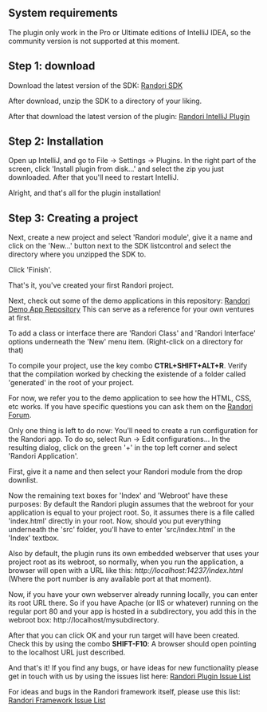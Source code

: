 ## System requirements
The plugin only work in the Pro or Ultimate editions of IntelliJ IDEA, so the community version is not supported at this moment.

## Step 1: download
Download the latest version of the SDK:
[Randori SDK](http://www.teotigraphix.com/labs/RandoriSDK-0.2.0.zip)

After download, unzip the SDK to a directory of your liking.

After that download the latest version of the plugin:
[Randori IntelliJ Plugin](http://www.teotigraphix.com/labs/RandoriPlugin-0.2.0.zip)

## Step 2: Installation
Open up IntelliJ, and go to File -> Settings -> Plugins.
In the right part of the screen, click 'Install plugin from disk...' and select the zip you just downloaded. After that you'll need to restart  IntelliJ.

Alright, and that's all for the plugin installation!

## Step 3: Creating a project
Next, create a new project and select 'Randori module', give it a name and click on the 'New...' button next to the SDK listcontrol and select the directory where you unzipped the SDK to.

Click 'Finish'.

That's it, you've created your first Randori project.

Next, check out some of the demo applications in this repository:
[Randori Demo App Repository](https://github.com/RandoriFrameworkAS/DemoApplications)
This can serve as a reference for your own ventures at first.

To add a class or interface there are 'Randori Class' and 'Randori Interface' options underneath the 'New' menu item. (Right-click on a directory for that)

To compile your project, use the key combo **CTRL+SHIFT+ALT+R**. Verify that the compilation worked by checking the existende of a folder called 'generated' in the root of your project.

For now, we refer you to the demo application to see how the HTML, CSS, etc works. If you have specific questions you can ask them on the [Randori Forum](http://randoriframework.com/forum/).

Only one thing is left to do now: You'll need to create a run configuration for the Randori app. To do so,
select Run -> Edit configurations...
In the resulting dialog, click on the green '+' in the top left corner and select 'Randori Application'.

First, give it a name and then select your Randori module from the drop downlist.

Now the remaining text boxes for 'Index' and 'Webroot' have these purposes:
By default the Randori plugin assumes that the webroot for your application is equal to your project root.
So, it assumes there is a file called 'index.html' directly in your root. Now, should you put everything underneath the 'src' folder, you'll have to enter 'src/index.html' in the 'Index' textbox.

Also by default, the plugin runs its own embedded webserver that uses your project root as its webroot,
so normally, when you run the application, a browser will open with a URL like this: _http://localhost:14237/index.html_
(Where the port number is any available port at that moment).

Now, if you have your own webserver already running locally, you can enter its root URL there. So if you have Apache (or IIS or whatever) running on the regular port 80 and your app is hosted in a subdirectory, you add this in the webroot box:
http://localhost/mysubdirectory.

After that you can click OK and your run target will have been created. Check this by using the combo **SHIFT-F10**: A browser should open pointing to the localhost URL just described.

And that's it! If you find any bugs, or have ideas for new functionality please get in touch with us by using the issues list here:
[Randori Plugin Issue List](https://github.com/RandoriFrameworkAS/Plugin/issues)

For ideas and bugs in the Randori framework itself, please use this list:
[Randori Framework Issue List](https://github.com/RandoriFrameworkAS/Randori/issues)